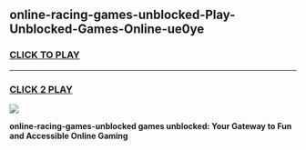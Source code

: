 
## online-racing-games-unblocked-Play-Unblocked-Games-Online-ue0ye
<h3>
<a href="https://premium76.site?title=online-racing-games-unblocked&ref=25A">CLICK TO PLAY</a></h3>
<hr>

<h3>
<a href="https://premium76.site?title=online-racing-games-unblocked&ref=25A">CLICK 2 PLAY</a>
  
</h3>

<a href="https://premium76.site?title=online-racing-games-unblocked&ref=25A"><img src="https://clearcache.store/games.png"></a>


**online-racing-games-unblocked games unblocked: Your Gateway to Fun and Accessible Online Gaming**
